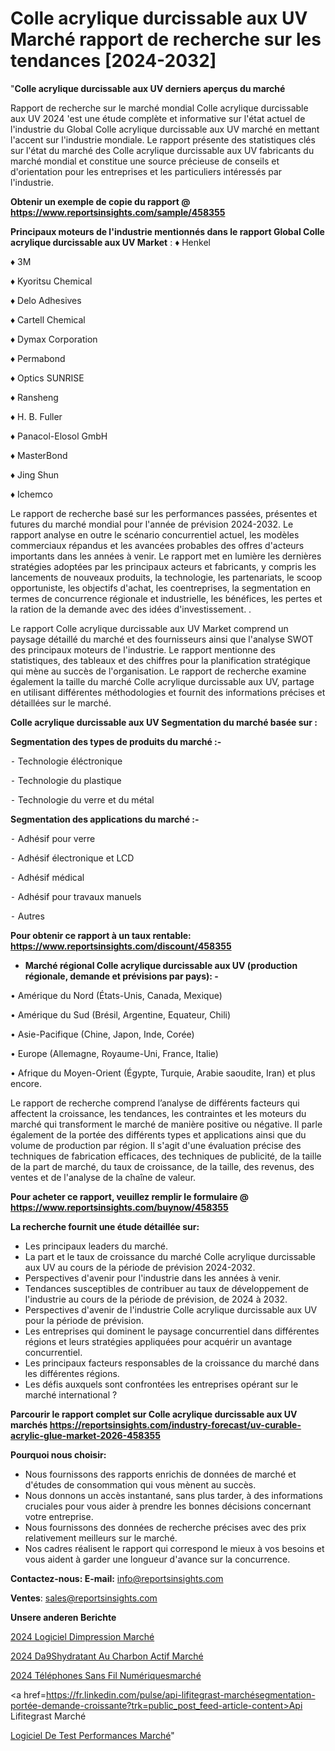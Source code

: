 # Colle acrylique durcissable aux UV Marché rapport de recherche sur les tendances [2024-2032]

"<strong>Colle acrylique durcissable aux UV derniers aperçus du marché</strong>

Rapport de recherche sur le marché mondial Colle acrylique durcissable aux UV 2024 'est une étude complète et informative sur l'état actuel de l'industrie du Global Colle acrylique durcissable aux UV marché en mettant l'accent sur l'industrie mondiale. Le rapport présente des statistiques clés sur l'état du marché des Colle acrylique durcissable aux UV fabricants du marché mondial et constitue une source précieuse de conseils et d'orientation pour les entreprises et les particuliers intéressés par l'industrie.

<strong>Obtenir un exemple de copie du rapport @ <a href=https://www.reportsinsights.com/sample/458355>https://www.reportsinsights.com/sample/458355</a></strong>

<strong>Principaux moteurs de l'industrie mentionnés dans le rapport Global Colle acrylique durcissable aux UV Market</strong> :
♦ Henkel

♦ 3M

♦ Kyoritsu Chemical

♦ Delo Adhesives

♦ Cartell Chemical

♦ Dymax Corporation

♦ Permabond

♦ Optics SUNRISE

♦ Ransheng

♦ H. B. Fuller

♦ Panacol-Elosol GmbH

♦ MasterBond

♦ Jing Shun

♦ Ichemco

Le rapport de recherche basé sur les performances passées, présentes et futures du marché mondial pour l'année de prévision 2024-2032. Le rapport analyse en outre le scénario concurrentiel actuel, les modèles commerciaux répandus et les avancées probables des offres d'acteurs importants dans les années à venir. Le rapport met en lumière les dernières stratégies adoptées par les principaux acteurs et fabricants, y compris les lancements de nouveaux produits, la technologie, les partenariats, le scoop opportuniste, les objectifs d'achat, les coentreprises, la segmentation en termes de concurrence régionale et industrielle, les bénéfices, les pertes et la ration de la demande avec des idées d'investissement. .

Le rapport Colle acrylique durcissable aux UV Market comprend un paysage détaillé du marché et des fournisseurs ainsi que l'analyse SWOT des principaux moteurs de l'industrie. Le rapport mentionne des statistiques, des tableaux et des chiffres pour la planification stratégique qui mène au succès de l'organisation. Le rapport de recherche examine également la taille du marché Colle acrylique durcissable aux UV, partage en utilisant différentes méthodologies et fournit des informations précises et détaillées sur le marché.

<strong>Colle acrylique durcissable aux UV Segmentation du marché basée sur :</strong>

<strong>Segmentation des types de produits du marché :-</strong>

⁃ Technologie éléctronique

⁃ Technologie du plastique

⁃ Technologie du verre et du métal

<strong>Segmentation des applications du marché :-</strong>

⁃ Adhésif pour verre

⁃ Adhésif électronique et LCD

⁃ Adhésif médical

⁃ Adhésif pour travaux manuels

⁃ Autres

<strong>Pour obtenir ce rapport à un taux rentable: <a href=https://www.reportsinsights.com/discount/458355>https://www.reportsinsights.com/discount/458355</a></strong>
<ul>
  <li><strong>Marché régional Colle acrylique durcissable aux UV (production régionale, demande et prévisions par pays): -</strong></li>
</ul>
• Amérique du Nord (États-Unis, Canada, Mexique)

• Amérique du Sud (Brésil, Argentine, Equateur, Chili)

• Asie-Pacifique (Chine, Japon, Inde, Corée)

• Europe (Allemagne, Royaume-Uni, France, Italie)

• Afrique du Moyen-Orient (Égypte, Turquie, Arabie saoudite, Iran) et plus encore.

Le rapport de recherche comprend l’analyse de différents facteurs qui affectent la croissance, les tendances, les contraintes et les moteurs du marché qui transforment le marché de manière positive ou négative. Il parle également de la portée des différents types et applications ainsi que du volume de production par région. Il s'agit d'une évaluation précise des techniques de fabrication efficaces, des techniques de publicité, de la taille de la part de marché, du taux de croissance, de la taille, des revenus, des ventes et de l'analyse de la chaîne de valeur.

<strong>Pour acheter ce rapport, veuillez remplir le formulaire @   <a href=https://www.reportsinsights.com/buynow/458355>https://www.reportsinsights.com/buynow/458355</a></strong>

<strong>La recherche fournit une étude détaillée sur:</strong>
<ul>
  <li>Les principaux leaders du marché.</li>
  <li>La part et le taux de croissance du marché Colle acrylique durcissable aux UV au cours de la période de prévision 2024-2032.</li>
  <li>Perspectives d'avenir pour l'industrie dans les années à venir.</li>
  <li>Tendances susceptibles de contribuer au taux de développement de l'industrie au cours de la période de prévision, de 2024 à 2032.</li>
  <li>Perspectives d'avenir de l'industrie Colle acrylique durcissable aux UV pour la période de prévision.</li>
  <li>Les entreprises qui dominent le paysage concurrentiel dans différentes régions et leurs stratégies appliquées pour acquérir un avantage concurrentiel.</li>
  <li>Les principaux facteurs responsables de la croissance du marché dans les différentes régions.</li>
  <li>Les défis auxquels sont confrontées les entreprises opérant sur le marché international ?</li>
</ul>

<strong>Parcourir le rapport complet sur Colle acrylique durcissable aux UV marchés <a href=https://reportsinsights.com/industry-forecast/uv-curable-acrylic-glue-market-2026-458355>https://reportsinsights.com/industry-forecast/uv-curable-acrylic-glue-market-2026-458355</a></strong>

<strong>Pourquoi nous choisir:</strong>
<ul>
  <li>Nous fournissons des rapports enrichis de données de marché et d'études de consommation qui vous mènent au succès.</li>
  <li>Nous donnons un accès instantané, sans plus tarder, à des informations cruciales pour vous aider à prendre les bonnes décisions concernant votre entreprise.</li>
  <li>Nous fournissons des données de recherche précises avec des prix relativement meilleurs sur le marché.</li>
  <li>Nos cadres réalisent le rapport qui correspond le mieux à vos besoins et vous aident à garder une longueur d'avance sur la concurrence.</li>
</ul>
<strong>Contactez-nous:
</strong><strong>E-mail:</strong> <a href=mailto:info@reportsinsights.com>info@reportsinsights.com</a>

<strong>Ventes</strong>: <a href=mailto:sales@reportsinsights.com>sales@reportsinsights.com</a>

<strong>Unsere anderen Berichte</strong>

<a href=https://www.linkedin.com/pulse/2024-logiciel-dimpression-march%C3%A9-segmentation-rwnjf/>2024 Logiciel Dimpression Marché</a>

<a href=https://www.linkedin.com/pulse/2024-d%C3%A9shydratant-au-charbon-actif-march%C3%A9-oy2mc/>2024 Da9Shydratant Au Charbon Actif Marché</a>

<a href=https://www.linkedin.com/pulse/2024-téléphones-sans-fil-numériquesmarché-5nrsc/>2024 Téléphones Sans Fil Numériquesmarché</a>

<a href=https://fr.linkedin.com/pulse/api-lifitegrast-marchésegmentation-portée-demande-croissante?trk=public_post_feed-article-content>Api Lifitegrast Marché</a>

<a href=https://www.linkedin.com/pulse/logiciel-de-test-performances-march%C3%A9-rapport-djoif/>Logiciel De Test Performances Marché</a>"
